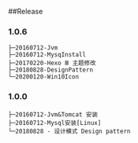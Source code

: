 ##Release

### 1.0.6
```shell script
├─20160712-Jvm
├─20160712-MysqInstall
├─20170220-Hexo Ⅲ 主题修改
├─20180828-DesignPattern
└─20200120-Win10Icon
```

### 1.0.0
```shell script
├─20160712-Jvm&Tomcat 安装
├─20160712-Mysql安装[Linux]
└─20180828 - 设计模式 Design pattern
```
